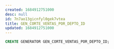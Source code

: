 ```yaml
---
created: 1684912751000
desc: null
id: 7n7ao13gicnfyl0gek7vtea
title: GEN_CORTE_VENTAS_POR_DEPTO_ID
updated: 1684912751000
---
```


```sql
CREATE GENERATOR GEN_CORTE_VENTAS_POR_DEPTO_ID;
```